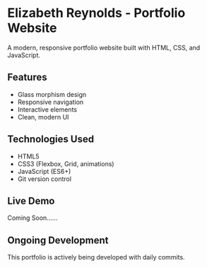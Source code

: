 # Elizabeth Reynolds - Portfolio Website

A modern, responsive portfolio website built with HTML, CSS, and JavaScript.

## Features
- Glass morphism design
- Responsive navigation
- Interactive elements
- Clean, modern UI

## Technologies Used
- HTML5
- CSS3 (Flexbox, Grid, animations)
- JavaScript (ES6+)
- Git version control

## Live Demo
Coming Soon......

## Ongoing Development
This portfolio is actively being developed with daily commits.
